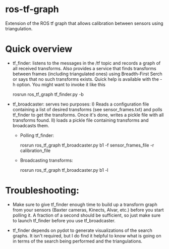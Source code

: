 ros-tf-graph
============

Extension of the ROS tf graph that allows calibration between sensors using triangulation.

# Quick overview

* tf_finder: listens to the messages in the /tf topic and records a graph of all received transforms. Also provides a service that finds transforms between frames (including triangulated ones) using Breadth-First Serch or says that no such transforms exists. Quick help is available with the -h option. You might want to invoke it like this

    rosrun ros_tf_graph tf_finder.py -b

* tf_broadcaster: serves two purposes: I) Reads a configuration file containing a list of desired transforms (see sensor_frames.txt) and polls tf_finder to get the transforms. Once it's done, writes a pickle file with all transforms found. II) loads a pickle file containing transforms and broadcasts them.

  * Polling tf_finder: 
    
    rosrun ros_tf_graph tf_broadcaster.py b1 -f sensor_frames_file -r calibration_file

  * Broadcasting transforms: 

    rosrun ros_tf_graph tf_broadcaster.py b1 -l <path to where the calibration file was recorded>

# Troubleshooting:

* Make sure to give tf_finder enough time to build up a transform graph from your sensors (Baxter cameras, Kinects, Alvar, etc.) before you start polling it. A fraction of a second should be sufficient, so just make sure to launch tf_finder before you use tf_broadcaster.

* tf_finder depends on pydot to generate visualizations of the search graphs. It isn't required, but I do find it helpful to know what is going on in terms of the search being performed and the triangulations. 

